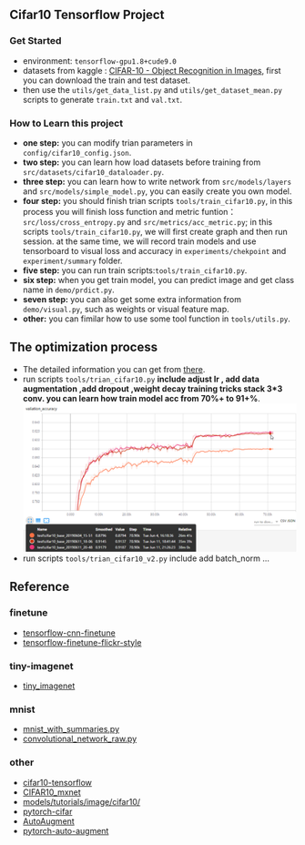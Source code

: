 
## Cifar10 Tensorflow Project

### Get Started
- environment: `tensorflow-gpu1.8+cude9.0`
- datasets from kaggle : [CIFAR-10 - Object Recognition in Images](https://www.kaggle.com/c/cifar-10/data), first you can download the train and test dataset.
- then use the `utils/get_data_list.py` and `utils/get_dataset_mean.py` scripts to generate `train.txt` and `val.txt`.

### How to Learn this project

- **one step:** you can modify trian parameters in `config/cifar10_config.json`.
- **two step:** you can learn how load datasets before training from `src/datasets/cifar10_dataloader.py`.
- **three step:** you can learn how to write network from `src/models/layers` and `src/models/simple_model.py`, you can easily create you own model.
- **four step:** you should finish trian scripts `tools/train_cifar10.py`, in this process you will finish loss function  and metric funtion：`src/loss/cross_entropy.py` and `src/metrics/acc_metric.py`; in this scripts `tools/train_cifar10.py`, we will first create graph and then run session. at the same time, we will record train models and use tensorboard to visual loss and accuracy in `experiments/chekpoint` and `experiment/summary` folder.
- **five step:** you can run train scripts:`tools/train_cifar10.py`.
- **six step:** when you get train model, you can predict image and get class name in `demo/prdict.py`.
- **seven step:** you can also get some extra information from `demo/visual.py`, such as weights or visual feature map.
- **other:** you can fimilar how to use some tool function in `tools/utils.py`.

## The optimization process

- The detailed information you can get from [there](https://github.com/ranjiewwen/TF_cifar10/blob/master/doc/scratch.md).
- run scripts `tools/trian_cifar10.py` **include adjust lr , add data augmentation ,add dropout ,weight decay training tricks stack 3*3 conv. you can learn how train model acc from 70%+ to 91+%**.
![](https://github.com/ranjiewwen/TF_cifar10/blob/master/doc/image/base_val_acc.png)
- run scripts `tools/trian_cifar10_v2.py` include add batch_norm ...

## Reference

### finetune

- [tensorflow-cnn-finetune](https://github.com/dgurkaynak/tensorflow-cnn-finetune)
- [tensorflow-finetune-flickr-style](https://github.com/joelthchao/tensorflow-finetune-flickr-style)

### tiny-imagenet  

- [tiny_imagenet](https://github.com/search?q=tiny-imagenet&type=Repositories)

### mnist

- [mnist_with_summaries.py](https://github.com/tensorflow/tensorflow/blob/master/tensorflow/examples/tutorials/mnist/mnist_with_summaries.py)
- [convolutional_network_raw.py](https://github.com/aymericdamien/TensorFlow-Examples/blob/master/examples/3_NeuralNetworks/convolutional_network_raw.py)

### other

- [cifar10-tensorflow](https://github.com/persistforever/cifar10-tensorflow)
- [CIFAR10_mxnet](https://github.com/yinglang/CIFAR10_mxnet)
- [models/tutorials/image/cifar10/](https://github.com/tensorflow/models/tree/master/tutorials/image/cifar10)
- [pytorch-cifar](https://github.com/kuangliu/pytorch-cifar)
- [AutoAugment](https://github.com/DeepVoltaire/AutoAugment)
- [pytorch-auto-augment](https://github.com/4uiiurz1/pytorch-auto-augment)




